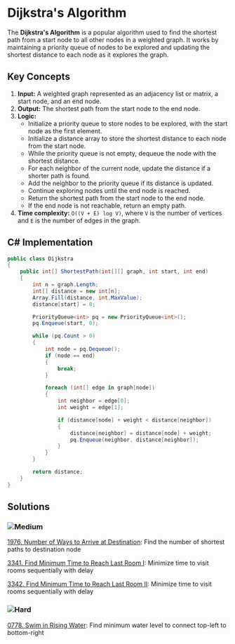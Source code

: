 # Dijkstra's Algorithm

The **Dijkstra's Algorithm** is a popular algorithm used to find the shortest path from a start node to all other nodes in a weighted graph. It works by maintaining a priority queue of nodes to be explored and updating the shortest distance to each node as it explores the graph.

## Key Concepts

1. **Input:** A weighted graph represented as an adjacency list or matrix, a start node, and an end node.
2. **Output:** The shortest path from the start node to the end node.
3. **Logic:**
   - Initialize a priority queue to store nodes to be explored, with the start node as the first element.
   - Initialize a distance array to store the shortest distance to each node from the start node.
   - While the priority queue is not empty, dequeue the node with the shortest distance.
   - For each neighbor of the current node, update the distance if a shorter path is found.
   - Add the neighbor to the priority queue if its distance is updated.
   - Continue exploring nodes until the end node is reached.
   - Return the shortest path from the start node to the end node.
   - If the end node is not reachable, return an empty path.
4. **Time complexity:** `O((V + E) log V)`, where `V` is the number of vertices and `E` is the number of edges in the graph.

## C# Implementation

```csharp
public class Dijkstra
{
    public int[] ShortestPath(int[][] graph, int start, int end)
    {
        int n = graph.Length;
        int[] distance = new int[n];
        Array.Fill(distance, int.MaxValue);
        distance[start] = 0;

        PriorityQueue<int> pq = new PriorityQueue<int>();
        pq.Enqueue(start, 0);

        while (pq.Count > 0)
        {
            int node = pq.Dequeue();
            if (node == end)
            {
                break;
            }

            foreach (int[] edge in graph[node])
            {
                int neighbor = edge[0];
                int weight = edge[1];

                if (distance[node] + weight < distance[neighbor])
                {
                    distance[neighbor] = distance[node] + weight;
                    pq.Enqueue(neighbor, distance[neighbor]);
                }
            }
        }

        return distance;
    }
}
```

## Solutions

### ![Medium](https://img.shields.io/badge/Medium-fac31d)

[1976. Number of Ways to Arrive at Destination](/Pathfinding%2FDijkstra%27s%20Algorithm%2F1976.%20Number%20of%20Ways%20to%20Arrive%20at%20Destination): Find the number of shortest paths to destination node

[3341. Find Minimum Time to Reach Last Room I](/Pathfinding%2FDijkstra%27s%20Algorithm%2F3341.%20Find%20Minimum%20Time%20to%20Reach%20Last%20Room%20I): Minimize time to visit rooms sequentially with delay

[3342. Find Minimum Time to Reach Last Room II](/Pathfinding%2FDijkstra%27s%20Algorithm%2F3342.%20Find%20Minimum%20Time%20to%20Reach%20Last%20Room%20II): Minimize time to visit rooms sequentially with delay

### ![Hard](https://img.shields.io/badge/Hard-f8615c)

[0778. Swim in Rising Water](/Pathfinding%2FDijkstra%27s%20Algorithm%2F0778.%20Swim%20in%20Rising%20Water): Find minimum water level to connect top-left to bottom-right
